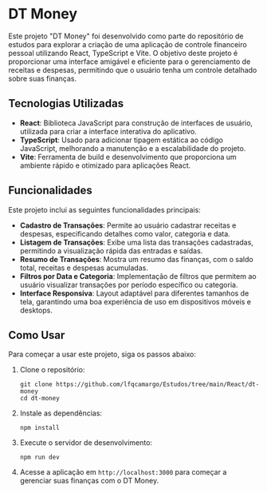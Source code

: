 # DT Money

Este projeto "DT Money" foi desenvolvido como parte do repositório de estudos para explorar a criação de uma aplicação de controle financeiro pessoal utilizando React, TypeScript e Vite. O objetivo deste projeto é proporcionar uma interface amigável e eficiente para o gerenciamento de receitas e despesas, permitindo que o usuário tenha um controle detalhado sobre suas finanças.

## Tecnologias Utilizadas

- **React**: Biblioteca JavaScript para construção de interfaces de usuário, utilizada para criar a interface interativa do aplicativo.
- **TypeScript**: Usado para adicionar tipagem estática ao código JavaScript, melhorando a manutenção e a escalabilidade do projeto.
- **Vite**: Ferramenta de build e desenvolvimento que proporciona um ambiente rápido e otimizado para aplicações React.

## Funcionalidades

Este projeto inclui as seguintes funcionalidades principais:
- **Cadastro de Transações**: Permite ao usuário cadastrar receitas e despesas, especificando detalhes como valor, categoria e data.
- **Listagem de Transações**: Exibe uma lista das transações cadastradas, permitindo a visualização rápida das entradas e saídas.
- **Resumo de Transações**: Mostra um resumo das finanças, com o saldo total, receitas e despesas acumuladas.
- **Filtros por Data e Categoria**: Implementação de filtros que permitem ao usuário visualizar transações por período específico ou categoria.
- **Interface Responsiva**: Layout adaptável para diferentes tamanhos de tela, garantindo uma boa experiência de uso em dispositivos móveis e desktops.

## Como Usar

Para começar a usar este projeto, siga os passos abaixo:

1. Clone o repositório:
   ```
   git clone https://github.com/lfqcamargo/Estudos/tree/main/React/dt-money
   cd dt-money
   ```

2. Instale as dependências:
   ```
   npm install
   ```

3. Execute o servidor de desenvolvimento:
   ```
   npm run dev
   ```

4. Acesse a aplicação em `http://localhost:3000` para começar a gerenciar suas finanças com o DT Money.
